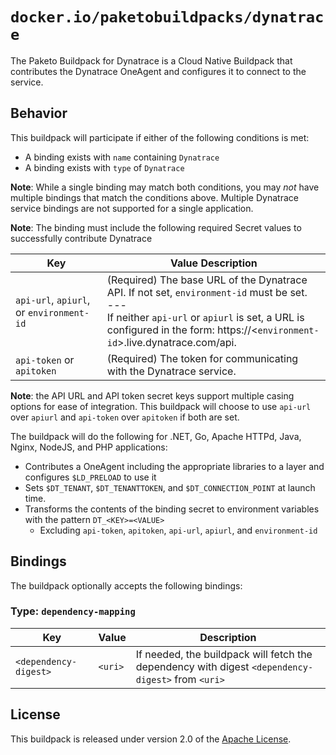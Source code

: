 # `docker.io/paketobuildpacks/dynatrace`
The Paketo Buildpack for Dynatrace is a Cloud Native Buildpack that contributes the Dynatrace OneAgent and configures it to connect to the service.

## Behavior
This buildpack will participate if either of the following conditions is met:

* A binding exists with `name` containing `Dynatrace`
* A binding exists with `type` of `Dynatrace`

**Note**:
While a single binding may match both conditions, you may *not* have multiple bindings that match the conditions above. Multiple Dynatrace service bindings are not supported for a single application.

**Note**:
The binding must include the following required Secret values to successfully contribute Dynatrace


| Key                                      | Value Description                                                                                                                                                                                                                    |
|------------------------------------------|--------------------------------------------------------------------------------------------------------------------------------------------------------------------------------------------------------------------------------------|
| `api-url`, `apiurl`, or `environment-id` | (Required) The base URL of the Dynatrace API. If not set, `environment-id` must be set. <br/> --- <br/> If neither `api-url` or `apiurl` is set, a URL is configured in the form: https://<`environment-id`>.live.dynatrace.com/api. |
| `api-token` or `apitoken`                | (Required) The token for communicating with the Dynatrace service.                                                                                                                                                                   |

**Note**:
the API URL and API token secret keys support multiple casing options for ease of integration.
This buildpack will choose to use `api-url` over `apiurl` and `api-token` over `apitoken` if both are set.

The buildpack will do the following for .NET, Go, Apache HTTPd, Java, Nginx, NodeJS, and PHP applications:

* Contributes a OneAgent including the appropriate libraries to a layer and configures `$LD_PRELOAD` to use it
* Sets `$DT_TENANT`, `$DT_TENANTTOKEN`, and `$DT_CONNECTION_POINT` at launch time.
* Transforms the contents of the binding secret to environment variables with the pattern `DT_<KEY>=<VALUE>`
  * Excluding `api-token`, `apitoken`, `api-url`, `apiurl`, and `environment-id`

## Bindings
The buildpack optionally accepts the following bindings:

### Type: `dependency-mapping`
| Key                   | Value   | Description                                                                                       |
|-----------------------|---------|---------------------------------------------------------------------------------------------------|
| `<dependency-digest>` | `<uri>` | If needed, the buildpack will fetch the dependency with digest `<dependency-digest>` from `<uri>` |

## License

This buildpack is released under version 2.0 of the [Apache License][a].

[a]: http://www.apache.org/licenses/LICENSE-2.0
